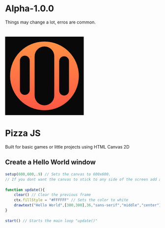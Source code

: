 # Alpha-1.0.0
Things may change a lot, erros are common.
# 
![PizzaJS Logo](./source/icons/pizzaJS.png)
# Pizza JS
Built for basic games or little projects using HTML Canvas 2D
## Create a Hello World window
```javascript
setup(600,600,.9) // Sets the canvas to 600x600.
// If you dont want the canvas to stick to any side of the screen add any float to reduce the size but maintaining the size 

function update(){
    clear() // Clear the previous frame
    ctx.fillStyle = "#FFFFFF" // Sets the color to white
    drawtext("Hello World",[300,300],36,"sans-serif","middle","center") // Draws Hello World at the middle of 300,300 with font sans-serif size 36
}

start() // Starts the main loop "update()" 
```
